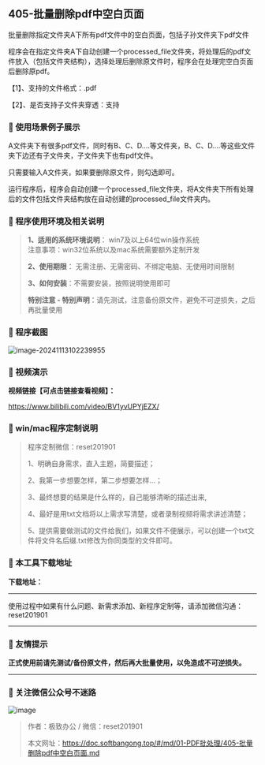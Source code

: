 ## 405-批量删除pdf中空白页面

批量删除指定文件夹A下所有pdf文件中的空白页面，包括子孙文件夹下pdf文件

程序会在指定文件夹A下自动创建一个processed_file文件夹，将处理后的pdf文件放入（包括文件夹结构），选择处理后删除原文件时，程序会在处理完空白页面后删除原pdf。

【1】、支持的文件格式：.pdf  

【2】、是否支持子文件夹穿透：支持  

### 📑 使用场景例子展示

A文件夹下有很多pdf文件，同时有B、C、D....等文件夹，B、C、D....等这些文件夹下边还有子文件夹，子文件夹下也有pdf文件。

只需要输入A文件夹，如果要删除原文件，则勾选即可。

运行程序后，程序会自动创建一个processed_file文件夹，将A文件夹下所有处理后的文件包括文件夹结构放在自动创建的processed_file文件夹内。

### 📑 程序使用环境及相关说明

> **1、适用的系统环境说明**： win7及以上64位win操作系统  
> 注意事项：win32位系统以及mac系统需要额外定制开发  
>
> **2、使用期限**： 无需注册、无需密码、不绑定电脑、无使用时间限制  
>
> **3、如何安装**：不需要安装，按照说明使用即可  
>
> **特别注意 - 特别声明**：请先测试，注意备份原文件，避免不可逆损失，之后再批量使用

### 📑 程序截图

 ![image-20241113102239955](https://s2.loli.net/2024/11/17/MLjZ8hdEAY2Uxlo.png)

### 📑 视频演示

**视频链接【可点击链接查看视频】：**

https://www.bilibili.com/video/BV1yvUPYjEZX/

### 📑 win/mac程序定制说明

> 程序定制微信：reset201901  
>
> 1、明确自身需求，直入主题，简要描述；
>
> 2、我第一步想要怎样，第二步想要怎样...； 
>
> 3、最终想要的结果是什么样的，自己能够清晰的描述出来,  
>
> 4、最好是用txt文档将以上需求写清楚，或者录制视频将需求讲述清楚；  
>
> 5、提供需要做测试的文件给我们，如果文件不便展示，可以创建一个txt文件将文件名后缀.txt修改为你同类型的文件即可。  

### 📑 本工具下载地址

**下载地址：**

------

使用过程中如果有什么问题、新需求添加、新程序定制等，请添加微信沟通：reset201901

------

### 📑 友情提示

**正式使用前请先测试/备份原文件，然后再大批量使用，以免造成不可逆损失。**

------

### 📑 关注微信公众号不迷路

![image](https://s2.loli.net/2024/11/02/tK9T7jxLcuv5rUk.png)

> 作者：极致办公  /  微信：reset201901
>
> 本文网址：https://doc.softbangong.top/#/md/01-PDF批处理/405-批量删除pdf中空白页面.md
